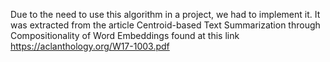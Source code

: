 Due to the need to use this algorithm in a project, we had to implement it.
It was extracted from the article Centroid-based Text Summarization through Compositionality of Word Embeddings 
found at this link https://aclanthology.org/W17-1003.pdf
